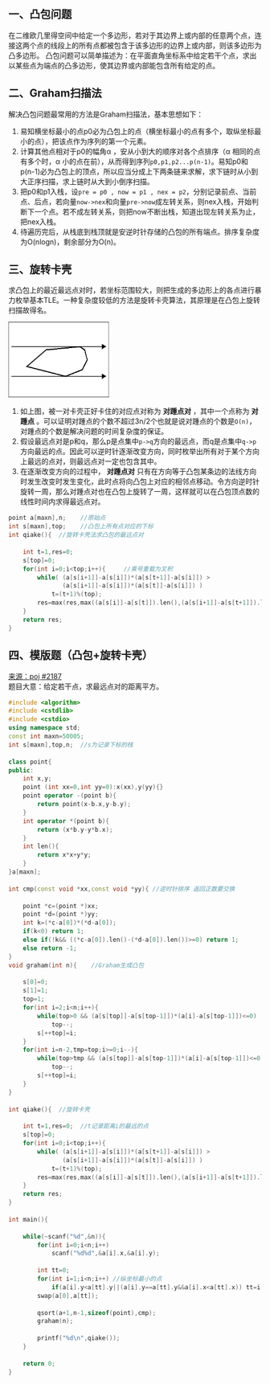 ## 一、凸包问题
在二维欧几里得空间中给定一个多边形，若对于其边界上或内部的任意两个点，连接这两个点的线段上的所有点都被包含于该多边形的边界上或内部，则该多边形为凸多边形。
凸包问题可以简单描述为：在平面直角坐标系中给定若干个点，求出以某些点为端点的凸多边形，使其边界或内部能包含所有给定的点。
## 二、Graham扫描法
解决凸包问题最常用的方法是Graham扫描法，基本思想如下：
1. 易知横坐标最小的点p0必为凸包上的点（横坐标最小的点有多个，取纵坐标最小的点），把该点作为序列的第一个元素。
2. 计算其他点相对于p0的幅角α ，安从小到大的顺序对各个点排序（α 相同的点有多个时，α 小的点在前），从而得到序列`p0,p1,p2...p(n-1)`。易知p0和p(n-1)必为凸包上的顶点，所以应当分成上下两条链来求解，求下链时从小到大正序扫描，求上链时从大到小倒序扫描。
3. 把p0和p1入栈，设`pre = p0 , now = p1 , nex = p2`，分别记录前点、当前点、后点，若向量`now->nex`和向量`pre->now`成左转关系，则nex入栈，开始判断下一个点。若不成左转关系，则把now不断出栈，知道出现左转关系为止，把nex入栈。
4. 待遍历完后，从栈底到栈顶就是安逆时针存储的凸包的所有端点。排序复杂度为O(nlogn)，剩余部分为O(n)。

## 三、旋转卡壳
求凸包上的最近最远点对时，若坐标范围较大，则把生成的多边形上的各点进行暴力枚举基本TLE。一种复杂度较低的方法是旋转卡壳算法，其原理是在凸包上旋转扫描故得名。

<img src="_image/tubao_1.gif" width="200" height="150" />

1. 如上图，被一对卡壳正好卡住的对应点对称为 **对踵点对** ，其中一个点称为 **对踵点** 。可以证明对踵点的个数不超过3n/2个也就是说对踵点的个数是`O(n)`，对踵点的个数是解决问题的时间复杂度的保证。
2. 假设最远点对是p和q，那么p是点集中`p->q`方向的最远点，而q是点集中`q->p`方向最远的点。因此可以逆时针逐渐改变方向，同时枚举出所有对于某个方向上最远的点对，则最远点对一定也包含其中。
3. 在逐渐改变方向的过程中， **对踵点对** 只有在方向等于凸包某条边的法线方向时发生改变时发生变化，此时点将向凸包上对应的相邻点移动。令方向逆时针旋转一周，那么对踵点对也在凸包上旋转了一周，这样就可以在凸包顶点数的线性时间内求得最远点对。


```c++
point a[maxn],n;    //原始点
int s[maxn],top;    //凸包上所有点对应的下标
int qiake(){  //旋转卡壳法求凸包的最远点对

    int t=1,res=0;
    s[top]=0;
    for(int i=0;i<top;i++){     //乘号重载为叉积
        while( (a[s[i+1]]-a[s[i]])*(a[s[t+1]]-a[s[i]]) >
               (a[s[i+1]]-a[s[i]])*(a[s[t]]-a[s[i]]) )
            t=(t+1)%(top);
        res=max(res,max((a[s[i]]-a[s[t]]).len(),(a[s[i+1]]-a[s[t+1]]).len()));
    }
    return res;
}
```

## 四、模版题（凸包+旋转卡壳）
<a href="http://poj.org/problem?id=2187">来源：poj #2187</a><br>
题目大意：给定若干点，求最远点对的距离平方。
```c++
#include <algorithm>
#include <cstdlib>
#include <cstdio>
using namespace std;
const int maxn=50005;
int s[maxn],top,n;  //s为记录下标的栈

class point{
public:
    int x,y;
    point (int xx=0,int yy=0):x(xx),y(yy){}
    point operator -(point b){
        return point(x-b.x,y-b.y);
    }
    int operator *(point b){
        return (x*b.y-y*b.x);
    }
    int len(){
        return x*x+y*y;
    }
}a[maxn];

int cmp(const void *xx,const void *yy){ //逆时针排序 返回正数要交换

    point *c=(point *)xx;
    point *d=(point *)yy;
    int k=(*c-a[0])*(*d-a[0]);
    if(k<0) return 1;
    else if(!k&& ((*c-a[0]).len()-(*d-a[0]).len())>=0) return 1;
    else return -1;
}
void graham(int n){    //Graham生成凸包

    s[0]=0;
    s[1]=1;
    top=1;
    for(int i=2;i<n;i++){
        while(top>0 && (a[s[top]]-a[s[top-1]])*(a[i]-a[s[top-1]])<=0)
            top--;
        s[++top]=i;
    }
    for(int i=n-2,tmp=top;i>=0;i--){
        while(top>tmp && (a[s[top]]-a[s[top-1]])*(a[i]-a[s[top-1]])<=0)
            top--;
        s[++top]=i;
    }
}

int qiake(){  //旋转卡壳

    int t=1,res=0;  //t记录距离i的最远的点
    s[top]=0;
    for(int i=0;i<top;i++){
        while( (a[s[i+1]]-a[s[i]])*(a[s[t+1]]-a[s[i]]) >
               (a[s[i+1]]-a[s[i]])*(a[s[t]]-a[s[i]]) )
            t=(t+1)%(top);
        res=max(res,max((a[s[i]]-a[s[t]]).len(),(a[s[i+1]]-a[s[t+1]]).len()));
    }
    return res;
}

int main(){

    while(~scanf("%d",&n)){
        for(int i=0;i<n;i++)
            scanf("%d%d",&a[i].x,&a[i].y);

        int tt=0;
        for(int i=1;i<n;i++) //纵坐标最小的点
            if(a[i].y<a[tt].y||(a[i].y==a[tt].y&&a[i].x<a[tt].x)) tt=i;
        swap(a[0],a[tt]);

        qsort(a+1,n-1,sizeof(point),cmp);
        graham(n);

        printf("%d\n",qiake());
    }

    return 0;
}
```